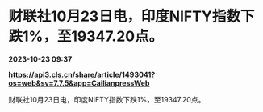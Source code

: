 # 财联社10月23日电，印度NIFTY指数下跌1%，至19347.20点。

**2023-10-23 09:37**

**https://api3.cls.cn/share/article/1493041?os=web&sv=7.7.5&app=CailianpressWeb**

财联社10月23日电，印度NIFTY指数下跌1%，至19347.20点。